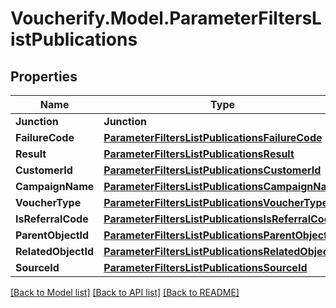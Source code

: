 # Voucherify.Model.ParameterFiltersListPublications

## Properties

Name | Type | Description | Notes
------------ | ------------- | ------------- | -------------
**Junction** | **Junction** |  | [optional] 
**FailureCode** | [**ParameterFiltersListPublicationsFailureCode**](ParameterFiltersListPublicationsFailureCode.md) |  | [optional] 
**Result** | [**ParameterFiltersListPublicationsResult**](ParameterFiltersListPublicationsResult.md) |  | [optional] 
**CustomerId** | [**ParameterFiltersListPublicationsCustomerId**](ParameterFiltersListPublicationsCustomerId.md) |  | [optional] 
**CampaignName** | [**ParameterFiltersListPublicationsCampaignName**](ParameterFiltersListPublicationsCampaignName.md) |  | [optional] 
**VoucherType** | [**ParameterFiltersListPublicationsVoucherType**](ParameterFiltersListPublicationsVoucherType.md) |  | [optional] 
**IsReferralCode** | [**ParameterFiltersListPublicationsIsReferralCode**](ParameterFiltersListPublicationsIsReferralCode.md) |  | [optional] 
**ParentObjectId** | [**ParameterFiltersListPublicationsParentObjectId**](ParameterFiltersListPublicationsParentObjectId.md) |  | [optional] 
**RelatedObjectId** | [**ParameterFiltersListPublicationsRelatedObjectId**](ParameterFiltersListPublicationsRelatedObjectId.md) |  | [optional] 
**SourceId** | [**ParameterFiltersListPublicationsSourceId**](ParameterFiltersListPublicationsSourceId.md) |  | [optional] 

[[Back to Model list]](../../README.md#documentation-for-models) [[Back to API list]](../../README.md#documentation-for-api-endpoints) [[Back to README]](../../README.md)

